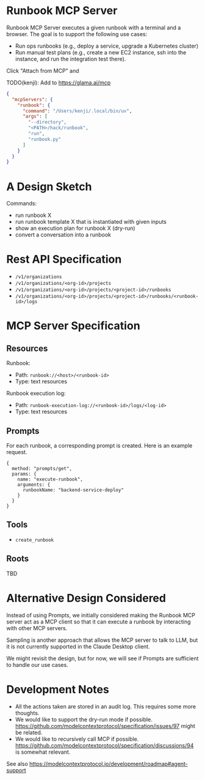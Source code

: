 # Runbook MCP Server

Runbook MCP Server executes a given runbook with a terminal and a browser. The goal is to support the following use cases:

- Run ops runbooks (e.g., deploy a service, upgrade a Kubernetes cluster)
- Run manual test plans (e.g., create a new EC2 instance, ssh into the instance, and run the integration test there).


Click "Attach from MCP" and

TODO(kenji): Add to https://glama.ai/mcp


```json
{
  "mcpServers": {
    "runbook": {
      "command": "/Users/kenji/.local/bin/uv",
      "args": [
        "--directory",
        "<PATH>/hack/runbook",
        "run",
        "runbook.py"
      ]
    }
  }
}

```

# A Design Sketch

Commands:
- run runbook X
- run runbook template X that is instantiated with given inputs
- show an execution plan for runbook X (dry-run)
- convert a conversation into a runbook

# Rest API Specification

- `/v1/organizations`
- `/v1/organizations/<org-id>/projects`
- `/v1/organizations/<org-id>/projects/<project-id>/runbooks`
- `/v1/organizations/<org-id>/projects/<project-id>/runbooks/<runbook-id>/logs`

# MCP Server Specification

## Resources

Runbook:
- Path: `runbook://<host>/<runbook-id>`
- Type: text resources

Runbook execution log:
- Path: `runbook-execution-log://<runbook-id>/logs/<log-id>`
- Type: text resources

## Prompts

For each runbook, a corresponding prompt is created. Here is an example request.

```
{
  method: "prompts/get",
  params: {
    name: "execute-runbook",
    arguments: {
      runbookName: "backend-service-deploy"
    }
  }
}
```

## Tools

- `create_runbook`

## Roots

TBD

# Alternative Design Considered

Instead of using Prompts, we initially considered making the Runbook MCP server act as a MCP
client so that it can execute a runbook by interacting with other MCP servers.

Sampling is another approach that allows the MCP server to talk to LLM, but it is not currently supported in the Claude Desktop client.

We might revisit the design, but for now, we will see if Prompts are sufficient to handle our use cases.

# Development Notes

- All the actions taken are stored in an audit log. This requires some more thoughts.
- We would like to support the dry-run mode if possible. https://github.com/modelcontextprotocol/specification/issues/97 might be related.
- We would like to recursively call MCP if possible. https://github.com/modelcontextprotocol/specification/discussions/94 is somewhat relevant.

See also https://modelcontextprotocol.io/development/roadmap#agent-support
